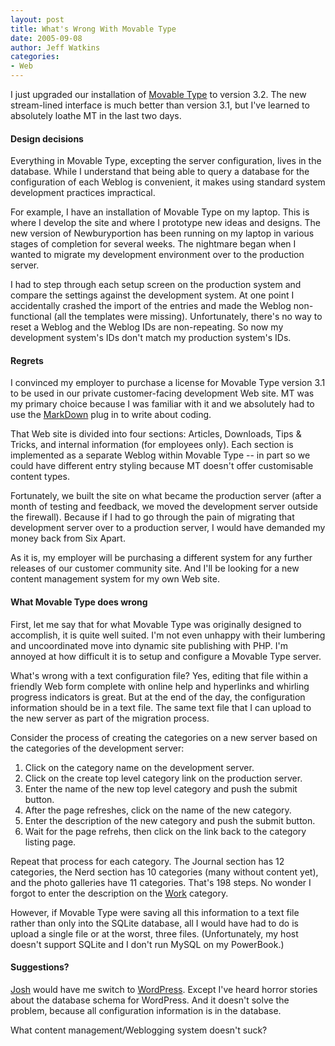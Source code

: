 ```yaml
---
layout: post
title: What's Wrong With Movable Type
date: 2005-09-08
author: Jeff Watkins
categories:
- Web
---
```


I just upgraded our installation of [Movable Type](http://www.sixapart.com/movabletype/) to version 3.2. The new stream-lined interface is much better than version 3.1, but I've learned to absolutely loathe MT in the last two days.
<!--more-->
#### Design decisions ####

Everything in Movable Type, excepting the server configuration, lives in the database. While I understand that being able to query a database for the configuration of each Weblog is convenient, it makes using standard system development practices impractical.

For example, I have an installation of Movable Type on my laptop. This is where I develop the site and where I prototype new ideas and designs. The new version of Newburyportion has been running on my laptop in various stages of completion for several weeks. The nightmare began when I wanted to migrate my development environment over to the production server.

I had to step through each setup screen on the production system and compare the settings against the development system. At one point I accidentally crashed the import of the entries and made the Weblog non-functional (all the templates were missing). Unfortunately, there's no way to reset a Weblog and the Weblog IDs are non-repeating. So now my development system's IDs don't match my production system's IDs.

#### Regrets ####

I convinced my employer to purchase a license for Movable Type version 3.1 to be used in our private customer-facing development Web site. MT was my primary choice because I was familiar with it and we absolutely had to use the [MarkDown](http://daringfireball.net/projects/markdown) plug in to write about coding.

That Web site is divided into four sections: Articles, Downloads, Tips & Tricks, and internal information (for employees only). Each section is implemented as a separate Weblog within Movable Type -- in part so we could have different entry styling because MT doesn't offer customisable content types.

Fortunately, we built the site on what became the production server (after a month of testing and feedback, we moved the development server outside the firewall). Because if I had to go through the pain of migrating that development server over to a production server, I would have demanded my money back from Six Apart.

As it is, my employer will be purchasing a different system for any further releases of our customer community site. And I'll be looking for a new content management system for my own Web site.

#### What Movable Type does wrong ####

First, let me say that for what Movable Type was originally designed to accomplish, it is quite well suited. I'm not even unhappy with their lumbering and uncoordinated move into dynamic site publishing with PHP. I'm annoyed at how difficult it is to setup and configure a Movable Type server.

What's wrong with a text configuration file? Yes, editing that file within a friendly Web form complete with online help and hyperlinks and whirling progress indicators is great. But at the end of the day, the configuration information should be in a text file. The same text file that I can upload to the new server as part of the migration process.

Consider the process of creating the categories on a new server based on the categories of the development server:

1. Click on the category name on the development server.
2. Click on the create top level category link on the production server.
3. Enter the name of the new top level category and push the submit button.
4. After the page refreshes, click on the name of the new category.
5. Enter the description of the new category and push the submit button.
6. Wait for the page refrehs, then click on the link back to the category listing page.

Repeat that process for each category. The Journal section has 12 categories, the Nerd section has 10 categories (many without content yet), and the photo galleries have 11 categories. That's 198 steps. No wonder I forgot to enter the description on the [Work](http://metrocat.org/journal/work/) category.

However, if Movable Type were saving all this information to a text file rather than only into the SQLite database, all I would have had to do is upload a single file or at the worst, three files. (Unfortunately, my host doesn't support SQLite and I don't run MySQL on my PowerBook.)

#### Suggestions? ####

[Josh](http://bokardo.com/) would have me switch to [WordPress](http://wordpress.org). Except I've heard horror stories about the database schema for WordPress. And it doesn't solve the problem, because all configuration information is in the database.

What content management/Weblogging system doesn't suck?